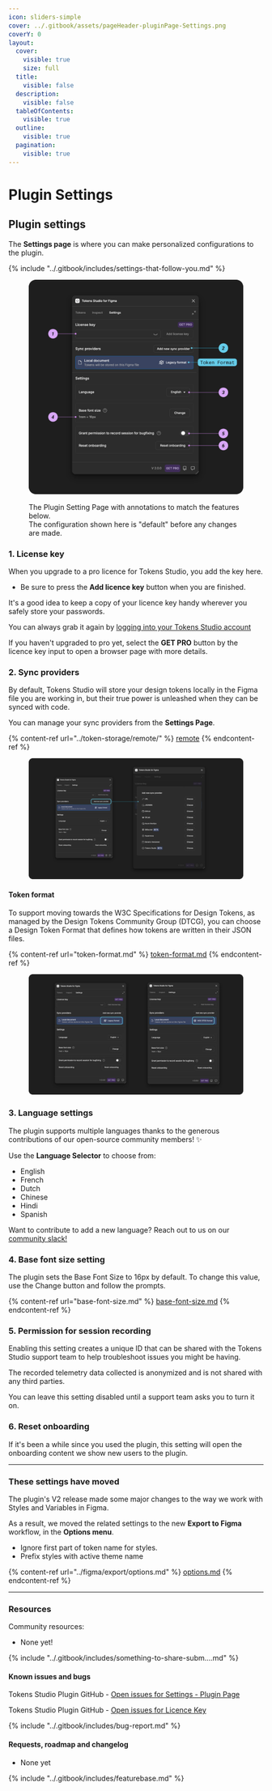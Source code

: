 ```yaml
---
icon: sliders-simple
cover: ../.gitbook/assets/pageHeader-pluginPage-Settings.png
coverY: 0
layout:
  cover:
    visible: true
    size: full
  title:
    visible: false
  description:
    visible: false
  tableOfContents:
    visible: true
  outline:
    visible: true
  pagination:
    visible: true
---
```


# Plugin Settings

## Plugin settings

The **Settings page** is where you can make personalized configurations to the plugin.

{% include "../.gitbook/includes/settings-that-follow-you.md" %}

<figure><img src="../.gitbook/assets/settings-page-overview-v2-0.png" alt=""><figcaption><p>The Plugin Setting Page with annotations to match the features below. <br>The configuration shown here is "default" before any changes are made. </p></figcaption></figure>

### 1. License key

When you upgrade to a pro licence for Tokens Studio, you add the key here.

* Be sure to press the **Add licence key** button when you are finished.

It's a good idea to keep a copy of your licence key handy wherever you safely store your passwords.

You can always grab it again by [logging into your Tokens Studio account](https://account.tokens.studio/email-login)

If you haven't upgraded to pro yet, select the **GET PRO** button by the licence key input to open a browser page with more details.

### 2. Sync providers

By default, Tokens Studio will store your design tokens locally in the Figma file you are working in, but their true power is unleashed when they can be synced with code.

You can manage your sync providers from the **Settings Page**.

{% content-ref url="../token-storage/remote/" %}
[remote](../token-storage/remote/)
{% endcontent-ref %}

<figure><img src="../.gitbook/assets/settings-page-addNewSyncProvider-v2-0 (2).png" alt=""><figcaption></figcaption></figure>

#### Token format

To support moving towards the W3C Specifications for Design Tokens, as managed by the Design Tokens Community Group (DTCG), you can choose a Design Token Format that defines how tokens are written in their JSON files.

{% content-ref url="token-format.md" %}
[token-format.md](token-format.md)
{% endcontent-ref %}

<figure><img src="../.gitbook/assets/SETTINGS2B-tokenFormat-both-v2-0.png" alt=""><figcaption></figcaption></figure>

### 3. Language settings

The plugin supports multiple languages thanks to the generous contributions of our open-source community members! ✨

Use the **Language Selector** to choose from:

* English
* French
* Dutch
* Chinese
* Hindi
* Spanish

Want to contribute to add a new language? Reach out to us on our [community slack!](https://tokens.studio/slack)



### 4. Base font size setting

The plugin sets the Base Font Size to 16px by default. To change this value, use the Change button and follow the prompts.

{% content-ref url="base-font-size.md" %}
[base-font-size.md](base-font-size.md)
{% endcontent-ref %}

### 5. Permission for session recording

Enabling this setting creates a unique ID that can be shared with the Tokens Studio support team to help troubleshoot issues you might be having.

The recorded telemetry data collected is anonymized and is not shared with any third parties.

You can leave this setting disabled until a support team asks you to turn it on.



### 6. Reset onboarding

If it's been a while since you used the plugin, this setting will open the onboarding content we show new users to the plugin.

***



### These settings have moved

The plugin's V2 release made some major changes to the way we work with Styles and Variables in Figma.

As a result, we moved the related settings to the new **Export to Figma** workflow, in the **Options menu**.

* Ignore first part of token name for styles.
* Prefix styles with active theme name

{% content-ref url="../figma/export/options.md" %}
[options.md](../figma/export/options.md)
{% endcontent-ref %}

***



### Resources

Community resources:

* None yet!

{% include "../.gitbook/includes/something-to-share-subm....md" %}



#### Known issues and bugs

Tokens Studio Plugin GitHub - [Open issues for Settings - Plugin Page](https://github.com/tokens-studio/figma-plugin/labels/settings%20-%20plugin%20page)

Tokens Studio Plugin GitHub - [Open issues for Licence Key](https://github.com/tokens-studio/figma-plugin/labels/Licence%20Key)

{% include "../.gitbook/includes/bug-report.md" %}



#### Requests, roadmap and changelog

* None yet

{% include "../.gitbook/includes/featurebase.md" %}
